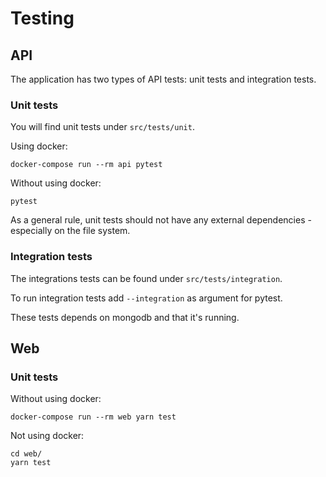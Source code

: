 # Testing

## API

The application has two types of API tests: unit tests and integration tests.

### Unit tests

You will find unit tests under `src/tests/unit`.

Using docker:

```shell
docker-compose run --rm api pytest
```

Without using docker:

```shell
pytest
```

As a general rule, unit tests should not have any external dependencies - especially on the file system.

### Integration tests

The integrations tests can be found under `src/tests/integration`.

To run integration tests add `--integration` as argument for pytest.

These tests depends on mongodb and that it's running.

## Web

### Unit tests

Without using docker:

```shell
docker-compose run --rm web yarn test
```

Not using docker:

```shell
cd web/
yarn test
```
